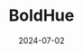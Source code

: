 ---  
layout: startup_page  
title: "BoldHue"  
id: "boldhue.com"  
permalink: "/boldhueboldhue.com07022024/"  
website: "https://www.boldhue.com/"  
funding_round: "Seed"  
funding_amount: "$5.2M"  
investors: "Lucas Venture Group, Capital Eleven, Backstage Capital, Tacoma Ventures, Mark Cuban, Kevin Huvane"  
about: "BoldHue is a Boise-based technology company creating a personalized foundation device. Their patented device dispenses a perfectly matched foundation shade in minutes, aiming to revolutionize the beauty industry with its convenient and customized approach. The company has already amassed a significant waitlist for its product."  
markets: "Beauty-tech, Manufacturing, Beauty, E-Commerce"  
hq: "Aurora, Colorado, United States"  
founded_year: "2019"  
linkedin: "https://www.linkedin.com/company/boldhue-inc"  
twitter: ""  
instagram: ""  
facebook: "https://www.facebook.com/100065301198079"  
crunchbase: "https://www.crunchbase.com/organization/boldhue/org_similarity_overview"  
pitchbook: "https://pitchbook.com/profiles/company/491577-40"  

date_display: "02-Jul-2024"  
date: "2024-07-02"

# SEO Optimization  
meta_title: "BoldHue - Seed Funding ($5.2M)"  
meta_description: "BoldHue, BoldHue is a Boise-based technology company creating a personalized foundation device. Their patented device dispenses a perfectly matched foundation ..."  
meta_keywords: "BoldHue, Beauty-tech, Manufacturing, Beauty, E-Commerce, Seed funding"  
canonical_url: "https://startup.projectstartups.com/boldhueboldhue.com07022024/"  
---